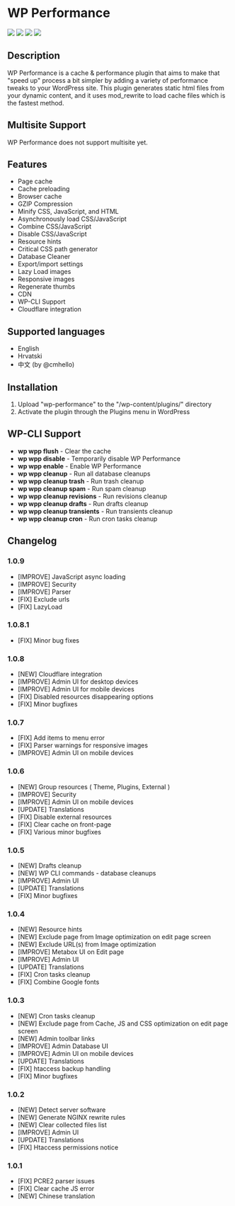# WP Performance #

[![](https://img.shields.io/wordpress/plugin/tested/wp-performance.svg)](https://wordpress.org/plugins/wp-performance) [![](https://img.shields.io/wordpress/plugin/stars/wp-performance.svg)](https://wordpress.org/plugins/wp-performance) [![](https://img.shields.io/wordpress/plugin/dt/wp-performance.svg)](https://wordpress.org/plugins/wp-performance) [![](https://img.shields.io/wordpress/plugin/v/wp-performance.svg)](https://wordpress.org/plugins/wp-performance)

## Description ##

WP Performance is a cache & performance plugin that aims to make that "speed up" process a bit simpler by adding a variety of performance tweaks to your WordPress site.
This plugin generates static html files from your dynamic content, and it uses mod_rewrite to load cache files which is the fastest method.

## Multisite Support ##
WP Performance does not support multisite yet.

## Features ##

* Page cache
* Cache preloading
* Browser cache
* GZIP Compression
* Minify CSS, JavaScript, and HTML
* Asynchronously load CSS/JavaScript
* Combine CSS/JavaScript
* Disable CSS/JavaScript
* Resource hints
* Critical CSS path generator
* Database Cleaner
* Export/import settings
* Lazy Load images
* Responsive images
* Regenerate thumbs
* CDN
* WP-CLI Support
* Cloudflare integration


## Supported languages ##

* English
* Hrvatski
* 中文 (by @cmhello)

## Installation ##

1. Upload "wp-performance" to the "/wp-content/plugins/" directory
2. Activate the plugin through the Plugins menu in WordPress


## WP-CLI Support ##

* **wp wpp flush** - Clear the cache
* **wp wpp disable** - Temporarily disable WP Performance
* **wp wpp enable** - Enable WP Performance
* **wp wpp cleanup** - Run all database cleanups
* **wp wpp cleanup trash** - Run trash cleanup
* **wp wpp cleanup spam** - Run spam cleanup
* **wp wpp cleanup revisions** - Run revisions cleanup
* **wp wpp cleanup drafts** - Run drafts cleanup
* **wp wpp cleanup transients** - Run transients cleanup
* **wp wpp cleanup cron** - Run cron tasks cleanup


## Changelog ##

### 1.0.9 ###
* [IMPROVE] JavaScript async loading
* [IMPROVE] Security
* [IMPROVE] Parser
* [FIX] Exclude urls
* [FIX] LazyLoad


### 1.0.8.1 ###
* [FIX] Minor bug fixes

### 1.0.8 ###
* [NEW] Cloudflare integration
* [IMPROVE] Admin UI for desktop devices
* [IMPROVE] Admin UI for mobile devices
* [FIX] Disabled resources disappearing options
* [FIX] Minor bugfixes

### 1.0.7 ###
* [FIX] Add items to menu error
* [FIX] Parser warnings for responsive images
* [IMPROVE] Admin UI on mobile devices

### 1.0.6 ###
* [NEW] Group resources ( Theme, Plugins, External )
* [IMPROVE] Security
* [IMPROVE] Admin UI on mobile devices
* [UPDATE] Translations
* [FIX] Disable external resources
* [FIX] Clear cache on front-page
* [FIX] Various minor bugfixes

### 1.0.5 ###
* [NEW] Drafts cleanup
* [NEW] WP CLI commands - database cleanups
* [IMPROVE] Admin UI
* [UPDATE] Translations
* [FIX] Minor bugfixes

### 1.0.4 ###
* [NEW] Resource hints
* [NEW] Exclude page from Image optimization on edit page screen
* [NEW] Exclude URL(s) from Image optimization
* [IMPROVE] Metabox UI on Edit page
* [IMPROVE] Admin UI
* [UPDATE] Translations
* [FIX] Cron tasks cleanup
* [FIX] Combine Google fonts

### 1.0.3 ###
* [NEW] Cron tasks cleanup
* [NEW] Exclude page from Cache, JS and CSS optimization on edit page screen
* [NEW] Admin toolbar links
* [IMPROVE] Admin Database UI
* [IMPROVE] Admin UI on mobile devices
* [UPDATE] Translations
* [FIX] htaccess backup handling
* [FIX] Minor bugfixes

### 1.0.2 ###
* [NEW] Detect server software
* [NEW] Generate NGINX rewrite rules
* [NEW] Clear collected files list
* [IMPROVE] Admin UI
* [UPDATE] Translations
* [FIX] Htaccess permissions notice

### 1.0.1 ###
* [FIX] PCRE2 parser issues
* [FIX] Clear cache JS error
* [NEW] Chinese translation
